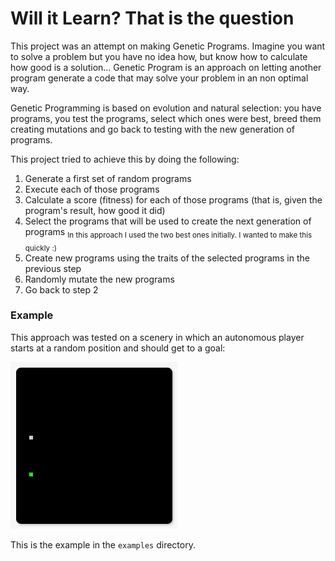 # Will it Learn? That is the question

This project was an attempt on making Genetic Programs. Imagine you want to solve a problem but you have no idea how, but know how to calculate how good is a solution... Genetic Program is an approach on letting another program generate a code that may solve your problem in an non optimal way.

Genetic Programming is based on evolution and natural selection: you have programs, you test the programs, select which ones were best, breed them creating mutations and go back to testing with the new generation of programs.

This project tried to achieve this by doing the following:
1. Generate a first set of random programs
2. Execute each of those programs
3. Calculate a score (fitness) for each of those programs (that is, given the program's result, how good it did)
4. Select the programs that will be used to create the next generation of programs
  <sub>In this approach I used the two best ones initially. I wanted to make this quickly :)</sub>
5. Create new programs using the traits of the selected programs in the previous step
6. Randomly mutate the new programs
7. Go back to step 2

### Example

This approach was tested on a scenery in which an autonomous player starts at a random position and should get to a goal:

<img src="./images/will-it-learn.gif" />

This is the example in the `examples` directory.
